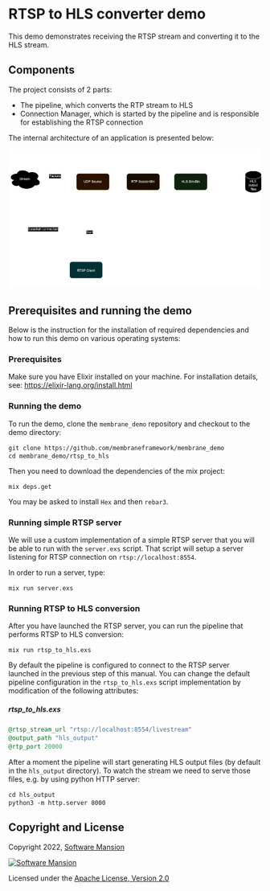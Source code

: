 # RTSP to HLS converter demo

This demo demonstrates receiving the RTSP stream and converting it to the HLS stream.

## Components

The project consists of 2 parts:

- The pipeline, which converts the RTP stream to HLS
- Connection Manager, which is started by the pipeline and is responsible for establishing the RTSP connection

The internal architecture of an application is presented below:

![Application scheme](doc_assets/RTSP_to_HLS_pipeline.png)

## Prerequisites and running the demo

Below is the instruction for the installation of required dependencies and how to run this demo on various operating systems:

### Prerequisites
Make sure you have Elixir installed on your machine. For installation details, see: https://elixir-lang.org/install.html

### Running the demo

To run the demo, clone the `membrane_demo` repository and checkout to the demo directory:

```shell
git clone https://github.com/membraneframework/membrane_demo
cd membrane_demo/rtsp_to_hls
```

Then you need to download the dependencies of the mix project:

```shell
mix deps.get
```
You may be asked to install `Hex` and then `rebar3`.

### Running simple RTSP server
We will use a custom implementation of a simple RTSP server that you will be able to run with the `server.exs` script.
That script will setup a server listening for RTSP connection on `rtsp://localhost:8554`.

In order to run a server, type: 

```shell
mix run server.exs
```

### Running RTSP to HLS conversion
After you have launched the RTSP server, you can run the pipeline that performs RTSP to HLS conversion:

```shell
mix run rtsp_to_hls.exs
```

By default the pipeline is configured to connect to the RTSP server launched in the previous step of this manual. 
You can change the default pipeline configuration in the `rtsp_to_hls.exs` script implementation by modification of the following 
attributes:

##### rtsp_to_hls.exs

```elixir
@rtsp_stream_url "rtsp://localhost:8554/livestream"
@output_path "hls_output"
@rtp_port 20000
```

After a moment the pipeline will start generating HLS output files (by default in the `hls_output` directory).
To watch the stream we need to serve those files, e.g. by using python HTTP server:

```shell
cd hls_output
python3 -m http.server 8000
```

## Copyright and License

Copyright 2022, [Software Mansion](https://swmansion.com/?utm_source=git&utm_medium=readme&utm_campaign=membrane)

[![Software Mansion](https://membraneframework.github.io/static/logo/swm_logo_readme.png)](https://swmansion.com/?utm_source=git&utm_medium=readme&utm_campaign=membrane)

Licensed under the [Apache License, Version 2.0](LICENSE)
